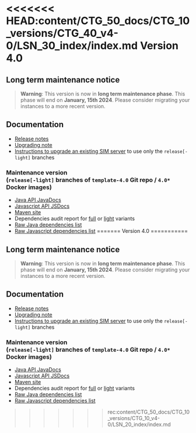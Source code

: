 <<<<<<< HEAD:content/CTG_50_docs/CTG_10_versions/CTG_40_v4-0/LSN_30_index/index.md
Version 4.0
===========

Long term maintenance notice
----------------------------

> **Warning**: This version is now in **long term maintenance phase**. This phase will end on **January, 15th 2024**.
> Please consider migrating your instances to a more recent version.

Documentation
-------------

- [Release notes](./releasenote/)
- [Upgrading note](/lesson/docs/versions/upgrading)
- [Instructions to upgrade an existing SIM server](/lesson/docs/versions/upgradesim) to use only the `release[-light]` branches

### **Maintenance** version<br/>(`release[-light]` branches of `template-4.0` Git repo / `4.0*` Docker images)

- <a href="https://platform.simplicite.io/4.0/javadoc/" target="_blank">Java API JavaDocs</a>
- <a href="https://platform.simplicite.io/4.0/jsdoc/Simplicite.html" target="_blank">Javascript API JSDocs</a>
- <a href="https://platform.simplicite.io/4.0/site/" target="_blank">Maven site</a>
- Dependencies audit report for <a href="https://platform.simplicite.io/4.0/dependency-check-report.html" target="_blank">full</a>
  or <a href="https://platform.simplicite.io/4.0/dependency-check-report-light.html" target="_blank">light</a> variants
- <a href="https://platform.simplicite.io/4.0/java-dependencies.html" target="_blank">Raw Java dependencies list</a>
- <a href="https://platform.simplicite.io/4.0/js-dependencies.html" target="_blank">Raw Javascript dependencies list</a>
=======
Version 4.0
===========

Long term maintenance notice
----------------------------

> **Warning**: This version is now in **long term maintenance phase**. This phase will end on **January, 15th 2024**.
> Please consider migrating your instances to a more recent version.

Documentation
-------------

- [Release notes](./releasenote/)
- [Upgrading note](/resource/docs/versions/upgrading)
- [Instructions to upgrade an existing SIM server](/resource/docs/versions/upgradesim) to use only the `release[-light]` branches

### **Maintenance** version<br/>(`release[-light]` branches of `template-4.0` Git repo / `4.0*` Docker images)

- <a href="https://platform.simplicite.io/4.0/javadoc/" target="_blank">Java API JavaDocs</a>
- <a href="https://platform.simplicite.io/4.0/jsdoc/Simplicite.html" target="_blank">Javascript API JSDocs</a>
- <a href="https://platform.simplicite.io/4.0/site/" target="_blank">Maven site</a>
- Dependencies audit report for <a href="https://platform.simplicite.io/4.0/dependency-check-report.html" target="_blank">full</a>
  or <a href="https://platform.simplicite.io/4.0/dependency-check-report-light.html" target="_blank">light</a> variants
- <a href="https://platform.simplicite.io/4.0/java-dependencies.html" target="_blank">Raw Java dependencies list</a>
- <a href="https://platform.simplicite.io/4.0/js-dependencies.html" target="_blank">Raw Javascript dependencies list</a>
>>>>>>> rec:content/CTG_50_docs/CTG_10_versions/CTG_10_v4-0/LSN_20_index/index.md
